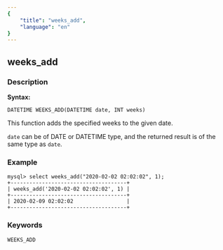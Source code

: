 ```yaml
---
{
    "title": "weeks_add",
    "language": "en"
}
---
```


<!-- 
Licensed to the Apache Software Foundation (ASF) under one
or more contributor license agreements.  See the NOTICE file
distributed with this work for additional information
regarding copyright ownership.  The ASF licenses this file
to you under the Apache License, Version 2.0 (the
"License"); you may not use this file except in compliance
with the License.  You may obtain a copy of the License at

  http://www.apache.org/licenses/LICENSE-2.0

Unless required by applicable law or agreed to in writing,
software distributed under the License is distributed on an
"AS IS" BASIS, WITHOUT WARRANTIES OR CONDITIONS OF ANY
KIND, either express or implied.  See the License for the
specific language governing permissions and limitations
under the License.
-->

## weeks_add
### Description
**Syntax:**

`DATETIME WEEKS_ADD(DATETIME date, INT weeks)`

This function adds the specified weeks to the given date.

`date` can be of DATE or DATETIME type, and the returned result is of the same type as `date`.

### Example

```
mysql> select weeks_add("2020-02-02 02:02:02", 1);
+-------------------------------------+
| weeks_add('2020-02-02 02:02:02', 1) |
+-------------------------------------+
| 2020-02-09 02:02:02                 |
+-------------------------------------+
```

### Keywords

    WEEKS_ADD

